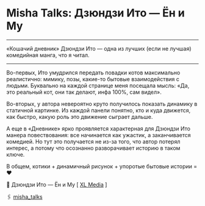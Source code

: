 # Misha Talks: Дзюндзи Ито — Ëн и Му

***
«Кошачий дневник» Дзюндзи Ито — одна из лучших (если не лучшая) комедийная манга, что я читал.
***

Во-первых, Ито умудрился передать повадки котов максимально реалистично: мимику, позы, какие-то бытовые взаимодействия с людьми. Буквально на каждой странице меня посещала мысль: «Да, это реальный кот, они так делают, инфа 100%, сам видел».

Во-вторых, у автора невероятно круто получилось показать динамику в статичной картинке. Из каждой панели понятно, кто и куда движется, как быстро, какую роль это движение сыграет дальше.

А еще в «Дневнике» ярко проявляется характерная для Дзюндзи Ито манера повествования: все начинается как ужастик, а заканчивается комедией. Но тут это получается не из-за того, что автор потерял интерес, а потому что осознанно разворачивает историю в таком ключе.

В общем, котики + динамичный рисунок + упоротые бытовые истории = ❤️

📖 Дзюндзи Ито — Ëн и Му [
[XL Media](https://xlm.ru/manga/koshachij-dnevnik-dzyundzi-ito-yon-i-mu)
]

🖇️ [misha_talks](https://t.me/misha_talks/10)
